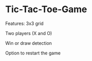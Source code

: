 # Tic-Tac-Toe-Game
 
 Features:
3x3 grid

Two players (X and O)

Win or draw detection

Option to restart the game
